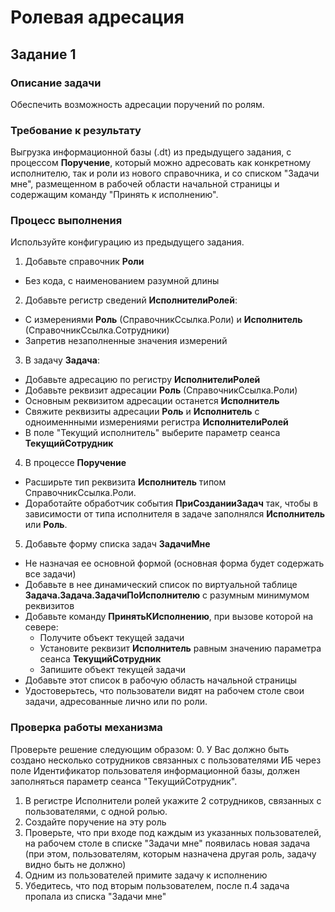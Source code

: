 # Ролевая адресация

## Задание 1

### Описание задачи

Обеспечить возможность адресации поручений по ролям.

### Требование к результату

Выгрузка информационной базы (.dt) из предыдущего задания, с процессом **Поручение**, который можно адресовать как конкретному исполнителю, так и роли из нового справочника, и со списком "Задачи мне", размещенном в рабочей области начальной страницы и содержащим команду "Принять к исполнению".

### Процесс выполнения

Используйте конфигурацию из предыдущего задания.

1. Добавьте справочник **Роли**
  * Без кода, с наименованием разумной длины
  
2. Добавьте регистр сведений **ИсполнителиРолей**:
  * С измерениями **Роль** (СправочникСсылка.Роли) и **Исполнитель** (СправочникСсылка.Сотрудники)
  * Запретив незаполненные значения измерений
  
3. В задачу **Задача**:
  * Добавьте адресацию по регистру **ИсполнителиРолей**
  * Добавьте реквизит адресации **Роль** (СправочникСсылка.Роли)
  * Основным реквизитом адресации останется **Исполнитель**
  * Свяжите реквизиты адресации **Роль** и **Исполнитель** с одноименнными измерениями регистра **ИсполнителиРолей**
  * В поле "Текущий исполнитель" выберите параметр сеанса **ТекущийСотрудник**
  
4. В процессе **Поручение**
  * Расширьте тип реквизита **Исполнитель** типом СправочникСсылка.Роли.
  * Доработайте обработчик события **ПриСозданииЗадач** так, чтобы в зависимости от типа исполнителя в задаче заполнялся **Исполнитель** или **Роль**.
  
5. Добавьте форму списка задач **ЗадачиМне**
  * Не назначая ее основной формой (основная форма будет содержать все задачи)
  * Добавьте в нее динамический список по виртуальной таблице **Задача.Задача.ЗадачиПоИсполнителю** с разумным минимумом реквизитов
  * Добавьте команду **ПринятьКИсполнению**, при вызове которой на севере:
    * Получите объект текущей задачи
    * Установите реквизит **Исполнитель** равным значению параметра сеанса **ТекущийСотрудник**
    * Запишите объект текущей задачи
  * Добавьте этот список в рабочую область начальной страницы
  * Удостоверьтесь, что пользователи видят на рабочем столе свои задачи, адресованные лично или по роли.

### Проверка работы механизма

Проверьте решение следующим образом:
0. У Вас должно быть создано несколько сотрудников связанных с пользователями ИБ через поле Идентификатор пользователя информационной базы, должен заполняться параметр сеанса "ТекущийСотрудник".
1. В регистре Исполнители ролей укажите 2 сотрудников, связанных с пользователями, с одной ролью.
2. Создайте поручение на эту роль
3. Проверьте, что при входе под каждым из указанных пользователей, на рабочем столе в списке "Задачи мне" появилась новая задача (при этом, пользователям, которым назначена другая роль, задачу видно быть не должно)
4. Одним из пользователей примите задачу к исполнению
5. Убедитесь, что под вторым пользователем, после п.4 задача пропала из списка "Задачи мне"
